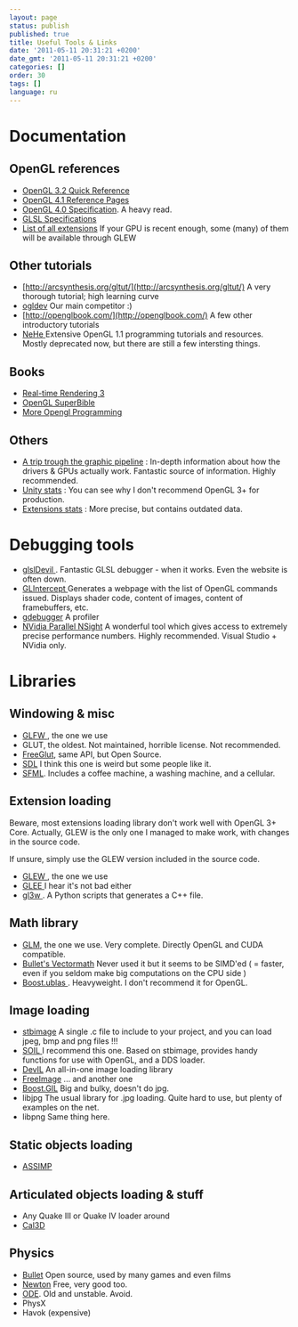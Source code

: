 ```yaml
---
layout: page
status: publish
published: true
title: Useful Tools & Links
date: '2011-05-11 20:31:21 +0200'
date_gmt: '2011-05-11 20:31:21 +0200'
categories: []
order: 30
tags: []
language: ru
---
```


# Documentation



## OpenGL references


* [OpenGL 3.2 Quick Reference](http://www.khronos.org/files/opengl-quick-reference-card.pdf)
* [OpenGL 4.1 Reference Pages](http://www.opengl.org/sdk/docs/man4/)
* [OpenGL 4.0 Specification](http://www.opengl.org/registry/doc/glspec40.core.20100311.pdf). A heavy read.
* [GLSL Specifications](http://www.opengl.org/registry/doc/GLSLangSpec.4.10.6.clean.pdf)
* [List of all extensions](http://www.opengl.org/registry/) If your GPU is recent enough, some (many) of them will be available through GLEW


## Other tutorials


* [http://arcsynthesis.org/gltut/](http://arcsynthesis.org/gltut/) A very thorough tutorial; high learning curve
* [ogldev](http://ogldev.atspace.co.uk/index.html) Our main competitor :)
* [http://openglbook.com/](http://openglbook.com/) A few other introductory tutorials
* [NeHe ](http://nehe.gamedev.net/)Extensive OpenGL 1.1 programming tutorials and resources. Mostly deprecated now, but there are still a few intersting things.


## Books


* [Real-time Rendering 3](http://www.realtimerendering.com/)
* [OpenGL SuperBible](http://www.openglsuperbible.com/)
* [More Opengl Programming](http://glbook.gamedev.net/GLBOOK/glbook.gamedev.net/moglgp/index.html)


## Others


* [A trip trough the graphic pipeline](http://fgiesen.wordpress.com/2011/07/09/a-trip-through-the-graphics-pipeline-2011-index/) : In-depth information about how the drivers & GPUs actually work. Fantastic source of information. Highly recommended.
* [Unity stats](http://stats.unity3d.com/web/gpu.html) : You can see why I don't recommend OpenGL 3+ for production.
* [Extensions stats](http://feedback.wildfiregames.com/report/opengl/) : More precise, but contains outdated data.


# Debugging tools


* [glslDevil ](http://cumbia.informatik.uni-stuttgart.de/glsldevil/). Fantastic GLSL debugger - when it works. Even the website is often down.
* [GLIntercept ](http://glintercept.nutty.org/)Generates a webpage with the list of OpenGL commands issued. Displays shader code, content of images, content of framebuffers, etc.
* [gdebugger](http://www.gremedy.com/) A profiler
* [NVidia Parallel NSight](http://developer.nvidia.com/nvidia-parallel-nsight) A wonderful tool which gives access to extremely precise performance numbers. Highly recommended. Visual Studio + NVidia only.


# Libraries


## Windowing & misc


* [GLFW ](http://www.glfw.org/), the one we use
* GLUT, the oldest. Not maintained, horrible license. Not recommended.
* [FreeGlut](http://freeglut.sourceforge.net/), same API, but Open Source.
* [SDL](http://www.libsdl.org/) I think this one is weird but some people like it.
* [SFML](http://www.sfml-dev.org/index-fr.php). Includes a coffee machine, a washing machine, and a cellular.


## Extension loading

Beware, most extensions loading library don't work well with OpenGL 3+ Core. Actually, GLEW is the only one I managed to make work, with changes in the source code.

If unsure, simply use the GLEW version included in the source code.

* [GLEW ](http://glew.sourceforge.net/), the one we use
* [GLEE ](http://elf-stone.com/glee.php)I hear it's not bad either
* [gl3w ](https://github.com/skaslev/gl3w/wiki). A Python scripts that generates a C++ file.


## Math library


* [GLM](http://glm.g-truc.net/), the one we use. Very complete. Directly OpenGL and CUDA compatible.
* [Bullet's Vectormath](http://bulletphysics.com/Bullet/BulletFull/) Never used it but it seems to be SIMD'ed ( = faster, even if you seldom make big computations on the CPU side )
* [Boost.ublas ](http://www.boost.org/). Heavyweight. I don't recommend it for OpenGL.


## Image loading


* [stbimage](http://nothings.org/) A single .c file to include to your project, and you can load jpeg, bmp and png files !!!
* [SOIL ](http://www.lonesock.net/soil.html)I recommend this one. Based on stbimage, provides handy functions for use with OpenGL, and a DDS loader.
* [DevIL](http://openil.sourceforge.net/) An all-in-one image loading library
* [FreeImage](http://freeimage.sourceforge.net/) ... and another one
* [Boost.GIL](http://www.boost.org/) Big and bulky, doesn't do jpg.
* libjpg The usual library for .jpg loading. Quite hard to use, but plenty of examples on the net.
* libpng Same thing here.


## Static objects loading


* [ASSIMP ](http://assimp.sourceforge.net/)


## Articulated objects loading & stuff


* Any Quake III or Quake IV loader around
* [Cal3D](http://gna.org/projects/cal3d/)


## Physics


* [Bullet](http://bulletphysics.org/wordpress/) Open source, used by many games and even films
* [Newton](http://newtondynamics.com/forum/newton.php) Free, very good too.
* [ODE](http://www.ode.org/). Old and unstable. Avoid.
* PhysX
* Havok (expensive)

